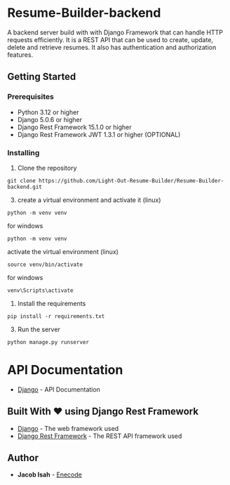 # Resume-Builder-backend

A backend server build with with Django Framework that can handle HTTP requests efficiently. It is a REST API that can be used to create, update, delete and retrieve resumes. It also has authentication and authorization features. 

## Getting Started

### Prerequisites

- Python 3.12 or higher
- Django 5.0.6 or higher
- Django Rest Framework 15.1.0 or higher
- Django Rest Framework JWT 1.3.1 or higher (OPTIONAL)

### Installing

1. Clone the repository

```
git clone https://github.com/Light-Out-Resume-Builder/Resume-Builder-backend.git
```
3. create a virtual environment and activate it (linux)

```
python -m venv venv
```
for windows
```
python -m venv venv
```

activate the virtual environment (linux)

```
source venv/bin/activate
```

for windows
```
venv\Scripts\activate
```

1. Install the requirements

```
pip install -r requirements.txt
```

3. Run the server

```
python manage.py runserver
```
# API Documentation

- [Django]([https://www.djangoproject.com/](https://github.com/Light-Out-Resume-Builder/Resume-Builder-backend/blob/main/API.md)) - API Documentation


## Built With ❤️ using Django Rest Framework

- [Django](https://www.djangoproject.com/) - The web framework used
- [Django Rest Framework](https://www.django-rest-framework.org/) - The REST API framework used

## Author

- **Jacob Isah** - [Enecode](https://github.com/Enecode/)

